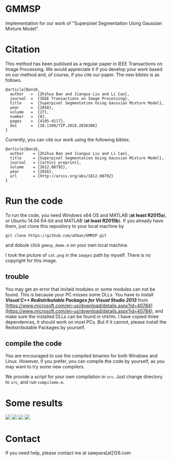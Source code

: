 # GMMSP

Implementation for our work of "Superpixel Segmentation Using Gaussian Mixture Model". 

# Citation

This method has been publised as a regular paper in IEEE Transactions on Image Processing.
We would appreciate it if you develop your work based on our method and, of course, if you cite our paper.
The new bibtex is as follows.

```
@article{Ban18,
  author   =  {Zhihua Ban and Jianguo Liu and Li Cao},
  journal  =  {IEEE Transactions on Image Processing},
  title    =  {Superpixel Segmentation Using Gaussian Mixture Model},
  year     =  {2018},
  volume   =  {27},
  number   =  {8},
  pages    =  {4105-4117},
  doi      =  {10.1109/TIP.2018.2836306}
}
```

Currently, you can cite our work using the following bibtex. 

```
@article{Ban16,
  author    = {Zhihua Ban and Jianguo Liu and Li Cao},
  title     = {Superpixel Segmentation Using Gaussian Mixture Model},
  journal   = {{arXiv} preprint},
  volume    = {1612.08792},
  year      = {2016},
  url       = {http://arxiv.org/abs/1612.08792}
}
```


# Run the code
To run the code, you need Windows x64 OS and MATLAB (**at least R2015a**), or Ubuntu 14.04 64-bit and MATLAB (**at least R2015b**).
If you already have them, just clone this repository to your local machine by
```
git clone https://github.com/ahban/GMMSP.git
```
and dobule click `gmmsp_demo.m` on your own local machine.


I took the picture of `cat.png` in the `images` path by myself. There is no copyright for this image.

## trouble

You may get an error that invlaid modules or some modules can not be found. 
This is because your PC misses some DLLs.
You have to install ***Visual C++ Redistributable Packages for Visual Studio 2013*** from 
[https://www.microsoft.com/en-us/download/details.aspx?id=40784](https://www.microsoft.com/en-us/download/details.aspx?id=40784),
and make sure the installed DLLs can be found in `%PATH%`.
I have copied three dependences, it should work on most PCs. 
But if it cannot, please install the Redistributable Packages by yourself.

## compile the code

You are encouraged to use the compiled binaries for both Windows and Linux. 
However, if you prefer, you can compile the code by yourself, as you may want to try some new compilers.

We provide a script for your own compilation in `src`.
Just change directory to `src`, and run `compileme.m`.


# Some results

![](https://raw.githubusercontent.com/ahban/GMMSP/master/results/cat8x8.png)
![](https://raw.githubusercontent.com/ahban/GMMSP/master/results/cat14x14.png)
![](https://raw.githubusercontent.com/ahban/GMMSP/master/results/cat20x20.png)
![](https://raw.githubusercontent.com/ahban/GMMSP/master/results/cat26x26.png)

# Contact

If you need help, please contact me at sawpara[at]126.com

